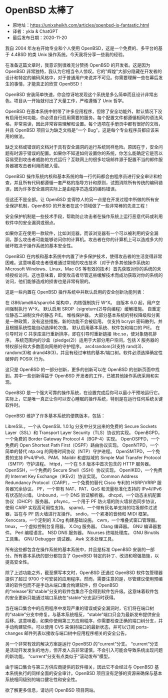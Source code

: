 # OpenBSD 太棒了

- 原地址：<https://unixsheikh.com/articles/openbsd-is-fantastic.html>
- 译者：ykla & ChatGPT
- 最后发布日期：2020-11-20

我自 2004 年左右开始专业和个人使用 OpenBSD，这是一个免费的、多平台的基于 4.4BSD 的类 Unix 操作系统。今天我将分享一些我的经验。

在准备这篇文章时，我意识到很难充分赞扬 OpenBSD 的开发者。这是因为 OpenBSD 非常独特，我认为它相当令人惊叹。它的"辉煌"大部分隐藏在开发者的设计和特定的编码风格中，对于普通用户来说并不可见。你需要理解一些在幕后发生的事情，才能真正的欣赏 OpenBSD！

OpenBSD 安装简单快速，你会惊讶地发现这个系统是多么简单而且设计非常出色。项目从一开始就付出了大量工作，严格遵循了 Unix 哲学。

OpenBSD 在基本系统中附带了许多应用程序，但除了安全功能外，默认情况下没有启用任何功能，你必须自行启用需要的服务。每个配置文件都遵循相同的语法风格，非常易读，因此非常容易理解和设置。每个选项在手册页中都有很好的文档，并且 OpenBSD 项目认为缺乏文档是“一个 Bug”。这是每个专业程序员都应该采用的做法。

缺乏文档或错误的文档对于具有安全漏洞的运行系统同样危险。原因在于，安全问题有时源于错误的配置。如果你不知道如何设置你的系统，你怎么能确定它是否以容易受到攻击者威胁的方式运行？互联网上的很多垃圾邮件源于配置不当的邮件服务器被攻击者利用而被入侵。

OpenBSD 操作系统内核和基本系统的每一行代码都会由程序员进行安全审计和检查，并且所有代码都遵循一套严格的指导方针和原则，试图消除所有传统的编码错误，因为许多安全漏洞实际上是由程序员造成的编码错误。

但这还不是全部。让 OpenBSD 变得惊人的另一点是在开发过程中所做的所有安全保护机制，OpenBSD 的开发者在这个领域做了一些非常棒的先进工程！

安全保护机制是一些技术手段，帮助防止攻击者在操作系统上运行恶意代码或利用软件中的安全漏洞或弱点。

如果你正在使用一款软件，比如浏览器，而该浏览器有一个可以被利用的安全漏洞，那么攻击者可能能够访问你的计算机。攻击者在你的计算机上可以造成多大的破坏取决于操作系统的基本安全性。

OpenBSD 在内核和基本系统中内置了许多保护技术，使得攻击者的生活变得非常困难。这意味着攻击者很难通过常规的攻击技术（对于许多其他操作系统如 Microsoft Windows、Linux、Mac OS 等有效的技术）首先获取对你的系统的未经授权访问。这也意味着，即使攻击者尽管这些缓解技术而成功获取对你的系统的访问，他们能够造成的损害也是非常有限的。

这是一些内置在 OpenBSD 操作系统中并默认启用的安全创新功能列表：

在 i386/amd64/sparc64 架构中，内核强制执行 W^X。
自版本 6.0 起，用户空间强制执行 W^X。
默认启用 SROP（sigreturn(2)导向编程）缓解措施。
自重定位静态二进制文件的静态 PIE。
堆栈保护器。
大部分基本系统的特权降级和分离是一种政策，没有这些措施，新的功能不会被启用。
仅支持 bcrypt 密码散列，并且根据系统性能自动选择轮次值。
默认启用基本系统、软件包和端口的 PIE。
在引导时对 C 共享库进行重新排序，即在引导时重新链接 libc.so，使对象随机排序。
系统范围内的沙盒（pledge(2)）适用于大部分用户空间，包括 X 服务器的特权部分和大多数面向网络的守护程序。
arc4random(3)支持 rand(3)、random(3)和 drand48(3)，并且有经过审核的基本/端口树。软件必须选择确定性破碎的 POSIX 行为。

这只是 OpenBSD 的一部分创新，更多的创新可以在 OpenBSD 的创新页面中找到。其中一些创新得益于 OpenBSD 开发者的工作，已被其他操作系统采用和实现。

OpenBSD 是一个强大可靠的操作系统，在设置完成后你可以最小干预地运行它。实际上，它是唯一真正让你可以安心睡眠的操作系统，特别是在运行任何系统关键软件时。

OpenBSD 维护了许多基本系统的便携版本，包括：

LibreSSL，一个从 OpenSSL 1.0.1g 分支中分叉出来的免费的 Secure Sockets Layer（SSL）和 Transport Layer Security（TLS）协议的实现。
OpenBGPD，一个免费的 Border Gateway Protocol 4（BGP-4）实现。
OpenOSPFD，一个免费的 Open Shortest Path First（OSPF）路由协议实现。
OpenNTPD，一个简单的替代 ntp.org 的网络时间协议（NTP）守护进程。
OpenSMTPD，一个免费的支持 IPv4/IPv6、PAM、Maildir 和虚拟域的 Simple Mail Transfer Protocol（SMTP）守护进程。
httpd，一个在 5.6 版本中首次包含的 HTTP 服务器。
OpenSSH，一个免费的 Secure Shell（SSH）协议实现。
OpenIKED，一个免费的 Internet Key Exchange（IKEv2）协议实现。
Common Address Redundancy Protocol（CARP），一个免费的替代 Cisco 专利的 HSRP/VRRP 服务器冗余协议。
PF，一个带有 NAT、PAT、QoS 和流量标准化支持的 IPv4/IPv6 有状态防火墙。
Unbound，一个 DNS 验证解析器。
dhcpd，一个动态主机配置协议（DHCP）服务器。
pfsync，一个用于 PF 防火墙的防火墙状态同步协议，使用 CARP 实现高可用性支持。
spamd，一个带有灰名单支持的垃圾邮件过滤器，旨在与 PF 防火墙进行互操作。
sndio，一个紧凑的音频和 MIDI 框架。
Xenocara，一个定制的 X.Org 构建基础设施。
cwm，一个堆叠式窗口管理器。
tmux，一个虚拟控制台复用器。
X.Org 服务器。
Clang 编译器。
GNU 编译器套件。
Perl 编程语言。
NSD DNS 服务器。
Ncurses 终端处理库。
GNU Binutils 工具集。
GNU Debugger 调试器。
Awk 文本处理工具。

所有这些都包含在操作系统的基本系统中，并且是标准 OpenBSD 安装的一部分。所有基本系统的部分都包含了 OpenBSD 特定的补丁、改进和增强措施，以提高安全性。

除了上述功能之外，截至撰写本文时，OpenBSD 还通过 OpenBSD 软件包管理器提供了超过 9700 个可安装的应用程序。然而，需要注意的是，尽管建议使用预编译的软件包而不是手动从端口集合构建软件，但 OpenBSD 的“release”和“stable”分支的软件包集合不会得到软件包升级。这意味着软件包的安全更新只能通过端口系统在“stable”分支运行时获得。

当在端口集合中的应用程序中发现严重的错误或安全漏洞时，它们将在端口树的“stable”分支中修复。与基本系统相反，“stable”端口只会为最新发布提供安全后移。这意味着，如果你使用第三方应用程序，你需要检查正确的端口树分支，并手动构建软件。可以使用 CVS 来保持端口的最新状态，并可以订阅 ports-changes 邮件列表以接收与端口树中应用程序相关的安全公告。

另一个非常有效的解决方案是运行 OpenBSD 的“current”分支。 “current”分支是活动开发发生的地方，但开发人员非常谨慎，不会引入可能会导致系统出现问题的新功能。 “current”分支有点类似于“滚动发布”模型。

由于端口集合与第三方供应商提供的软件相关，因此它不会经过与 OpenBSD 基本系统执行的同样全面的安全审计。OpenBSD 项目没有足够的资源来确保与基本系统相同级别的端口健壮性和安全性。

欲了解更多信息，请访问 OpenBSD 项目网站。
